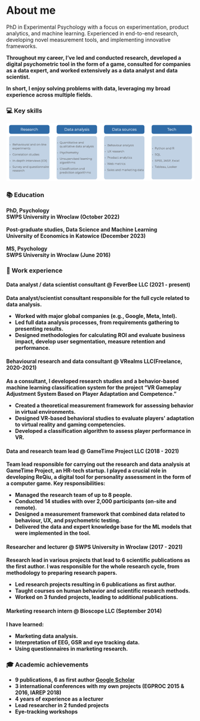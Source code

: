 # About me
PhD in Experimental Psychology with a focus on experimentation, product analytics, and machine learning. Experienced in end-to-end research, developing novel measurement tools, and implementing innovative frameworks. <b/>

Throughout my career, I’ve led and conducted research, developed a digital psychometric tool in the form of a game, consulted for companies as a data expert, and worked extensively as a data analyst and data scientist. <b/>

In short, I enjoy solving problems with data, leveraging my broad experience across multiple fields.

### 💻 Key skills
![skills](/assets/skills.jpg)

### 📚 Education
**PhD, Psychology** <br/>
SWPS University in Wroclaw (October 2022) <br/> <br/>
**Post-graduate studies, Data Science and Machine Learning** <br/> 
University of Economics in Katowice (December 2023) <br/> <br/>
**MS, Psychology** <br/>
SWPS University in Wroclaw (June 2016) <br/>

### 💼 Work experience
#### **Data analyst / data scientist consultant @ FeverBee LLC (2021 - present)**  <br/>
Data analyst/scientist consultant responsible for the full cycle related to data analysis.
- Worked with major global companies (e.g., Google, Meta, Intel).
- Led full data analysis processes, from requirements gathering to presenting results.
- Designed methodologies for calculating ROI and evaluate business impact, develop user segmentation, measure retention and performance.

#### **Behavioural research and data consultant** @ VRealms LLC(Freelance, 2020-2021)
As a consultant, I developed research studies and a behavior-based machine learning classification system for the project “VR Gameplay Adjustment System Based on Player Adaptation and Competence.”
- Created a theoretical measurement framework for assessing behavior in virtual environments.
- Designed VR-based behavioral studies to evaluate players' adaptation to virtual reality and gaming competencies.
- Developed a classification algorithm to assess player performance in VR.

#### **Data and research team lead @ GameTime Project LLC (2018 - 2021)** <br/>
Team lead responsible for carrying out the research and data analysis at GameTime Project, an HR-tech startup. I played a crucial role in developing ReQiu, a digital tool for personality assessment in the form of a computer game. <b/>
Key responsibilities:
- Managed the research team of up to 8 people.
- Conducted 14 studies with over 2,000 participants (on-site and remote).
- Designed a measurement framework that combined data related to behaviour, UX, and psychometric testing.
- Delivered the data and expert knowledge base for the ML models that were implemented in the tool.

#### **Researcher and lecturer @ SWPS University in Wroclaw (2017 - 2021)** <b/>
Research lead in various projects that lead to 6 scientific publications as the first author. I was responsible for the whole research cycle, from
methodology to preparing research papers. <b/>
- Led research projects resulting in 6 publications as first author.
- Taught courses on human behavior and scientific research methods.
- Worked on 3 funded projects, leading to additional publications.

#### **Marketing research intern** @ Bioscope LLC (September 2014)
I have learned:
- Marketing data analysis.
- Interpretation of EEG, GSR and eye tracking data.
- Using questionnaires in marketing research.

### 🎓 Academic achievements
- 9 publications, 6 as first author [Google Scholar](https://scholar.google.com/citations?user=mo2t65kAAAAJ&hl)
- 3 international conferences with my own projects (EGPROC 2015 & 2016, IAREP 2018)
- 4 years of experience as a lecturer
- Lead researcher in 2 funded projects
- Eye-tracking workshops




